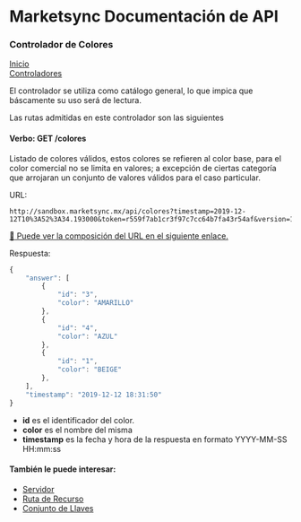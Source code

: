 # Marketsync Documentación de API 
### Controlador de Colores

[Inicio](/)  
[Controladores](/links/controller.html)

El controlador se utiliza como catálogo general, lo que impica que báscamente su uso será de lectura.

Las rutas admitidas en este controlador son las siguientes

#### Verbo: GET /colores

Listado de colores válidos, estos colores se refieren al color base, para el color comercial no se limita en valores; a excepción de ciertas categoría que arrojaran un conjunto de valores válidos para el caso particular.

URL:
```HTTP
http://sandbox.marketsync.mx/api/colores?timestamp=2019-12-12T10%3A52%3A34.193000&token=r559f7ab1cr3f97c7cc64b7fa43r54af&version=1.0&signature=1a7cb61e0167084310dc5a26013c0531445e5275be283aa002a13f18f1890d01
```

[:link: Puede ver la composición del URL en el siguiente enlace.](/links/url.html)

Respuesta:
```javascript
{
    "answer": [
        {
            "id": "3",
            "color": "AMARILLO"
        },
        {
            "id": "4",
            "color": "AZUL"
        },
        {
            "id": "1",
            "color": "BEIGE"
        },
    ],
    "timestamp": "2019-12-12 18:31:50"
}
```

- **id** es el identificador del color.
- **color** es el nombre del misma
- **timestamp** es la fecha y hora de la respuesta en formato YYYY-MM-SS HH:mm:ss



#### También le puede interesar:

- [Servidor](/links/server.html)
- [Ruta de Recurso](/links/url.html)
- [Conjunto de Llaves](/links/keys.html)

